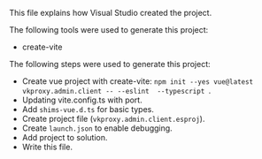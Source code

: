 This file explains how Visual Studio created the project.

The following tools were used to generate this project:
- create-vite

The following steps were used to generate this project:
- Create vue project with create-vite: `npm init --yes vue@latest vkproxy.admin.client -- --eslint  --typescript `.
- Updating vite.config.ts with port.
- Add `shims-vue.d.ts` for basic types.
- Create project file (`vkproxy.admin.client.esproj`).
- Create `launch.json` to enable debugging.
- Add project to solution.
- Write this file.
